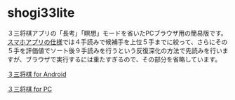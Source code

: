 # shogi33lite

３三将棋アプリの「長考」「瞑想」モードを省いたPCブラウザ用の簡易版です。  
[スマホアプリの仕様](https://happyclam.github.io/project/2018-01-01/33shogiapp)では４手読みで候補手を上位５手までに絞って、さらにその５手を評価値でソート後９手読みを行うという反復深化の方法で先読みを行いますが、ブラウザで実行するには重たすぎるので、その部分を省略しています。  

[３三将棋 for Android](https://play.google.com/store/apps/details?id=shogi33.io.github.happyclam)

[３三将棋 for PC](https://happyclam.github.io/shogi33lite/)
